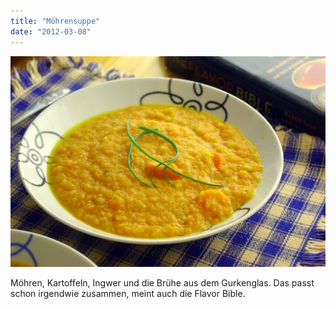```yaml
---
title: "Möhrensuppe"
date: "2012-03-08"
---
```


[![](images/imgp8667.jpg "IMGP8667")](http://apfeleimer.wordpress.com/2012/03/08/mohrensuppe/imgp8667/)

Möhren, Kartoffeln, Ingwer und die Brühe aus dem Gurkenglas. Das passt schon irgendwie zusammen, meint auch die Flavor Bible.

